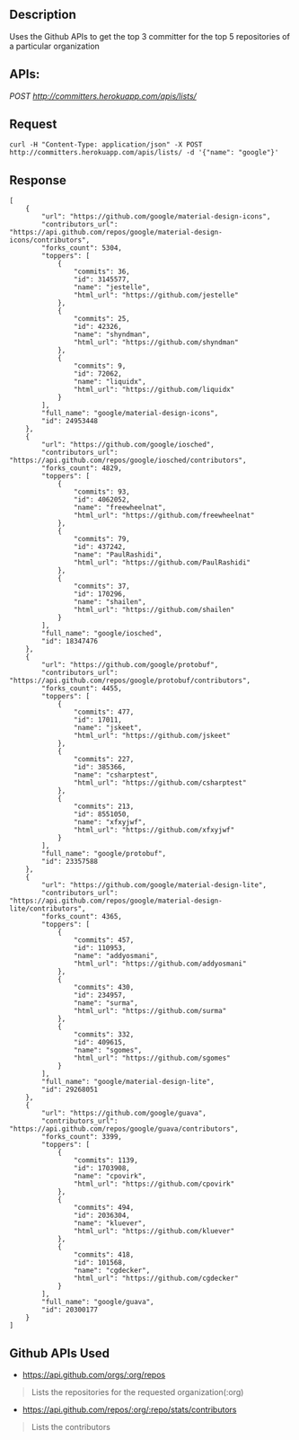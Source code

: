 ## Description
Uses the Github APIs to get the top 3 committer for the top 5 repositories of a particular organization

## APIs:

_POST http://committers.herokuapp.com/apis/lists/_

## Request
    curl -H "Content-Type: application/json" -X POST http://committers.herokuapp.com/apis/lists/ -d '{"name": "google"}'
    
## Response
    [
        {
            "url": "https://github.com/google/material-design-icons",
            "contributors_url": "https://api.github.com/repos/google/material-design-icons/contributors",
            "forks_count": 5304,
            "toppers": [
                {
                    "commits": 36,
                    "id": 3145577,
                    "name": "jestelle",
                    "html_url": "https://github.com/jestelle"
                },
                {
                    "commits": 25,
                    "id": 42326,
                    "name": "shyndman",
                    "html_url": "https://github.com/shyndman"
                },
                {
                    "commits": 9,
                    "id": 72062,
                    "name": "liquidx",
                    "html_url": "https://github.com/liquidx"
                }
            ],
            "full_name": "google/material-design-icons",
            "id": 24953448
        },
        {
            "url": "https://github.com/google/iosched",
            "contributors_url": "https://api.github.com/repos/google/iosched/contributors",
            "forks_count": 4829,
            "toppers": [
                {
                    "commits": 93,
                    "id": 4062052,
                    "name": "freewheelnat",
                    "html_url": "https://github.com/freewheelnat"
                },
                {
                    "commits": 79,
                    "id": 437242,
                    "name": "PaulRashidi",
                    "html_url": "https://github.com/PaulRashidi"
                },
                {
                    "commits": 37,
                    "id": 170296,
                    "name": "shailen",
                    "html_url": "https://github.com/shailen"
                }
            ],
            "full_name": "google/iosched",
            "id": 18347476
        },
        {
            "url": "https://github.com/google/protobuf",
            "contributors_url": "https://api.github.com/repos/google/protobuf/contributors",
            "forks_count": 4455,
            "toppers": [
                {
                    "commits": 477,
                    "id": 17011,
                    "name": "jskeet",
                    "html_url": "https://github.com/jskeet"
                },
                {
                    "commits": 227,
                    "id": 385366,
                    "name": "csharptest",
                    "html_url": "https://github.com/csharptest"
                },
                {
                    "commits": 213,
                    "id": 8551050,
                    "name": "xfxyjwf",
                    "html_url": "https://github.com/xfxyjwf"
                }
            ],
            "full_name": "google/protobuf",
            "id": 23357588
        },
        {
            "url": "https://github.com/google/material-design-lite",
            "contributors_url": "https://api.github.com/repos/google/material-design-lite/contributors",
            "forks_count": 4365,
            "toppers": [
                {
                    "commits": 457,
                    "id": 110953,
                    "name": "addyosmani",
                    "html_url": "https://github.com/addyosmani"
                },
                {
                    "commits": 430,
                    "id": 234957,
                    "name": "surma",
                    "html_url": "https://github.com/surma"
                },
                {
                    "commits": 332,
                    "id": 409615,
                    "name": "sgomes",
                    "html_url": "https://github.com/sgomes"
                }
            ],
            "full_name": "google/material-design-lite",
            "id": 29268051
        },
        {
            "url": "https://github.com/google/guava",
            "contributors_url": "https://api.github.com/repos/google/guava/contributors",
            "forks_count": 3399,
            "toppers": [
                {
                    "commits": 1139,
                    "id": 1703908,
                    "name": "cpovirk",
                    "html_url": "https://github.com/cpovirk"
                },
                {
                    "commits": 494,
                    "id": 2036304,
                    "name": "kluever",
                    "html_url": "https://github.com/kluever"
                },
                {
                    "commits": 418,
                    "id": 101568,
                    "name": "cgdecker",
                    "html_url": "https://github.com/cgdecker"
                }
            ],
            "full_name": "google/guava",
            "id": 20300177
        }
    ]
    
## Github APIs Used
* https://api.github.com/orgs/:org/repos
> Lists the repositories for the requested organization(:org)

* https://api.github.com/repos/:org/:repo/stats/contributors
> Lists the contributors
